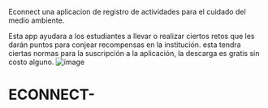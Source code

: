 Econnect una aplicacion de registro de actividades para el cuidado del medio ambiente.

Esta app ayudara a los estudiantes a llevar o realizar ciertos retos que les darán puntos para conjear recompensas en la institución. esta tendra ciertas normas para la suscripción a la aplicación, la descarga es gratis sin costo alguno.
![image](https://github.com/user-attachments/assets/488dd6af-71e3-4321-8e63-e5e4e926463c)
# ECONNECT-
